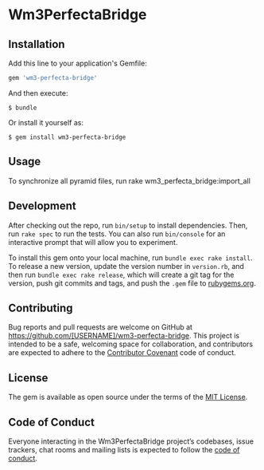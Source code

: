 # Wm3PerfectaBridge

## Installation

Add this line to your application's Gemfile:

```ruby
gem 'wm3-perfecta-bridge'
```

And then execute:

    $ bundle

Or install it yourself as:

    $ gem install wm3-perfecta-bridge

## Usage

To synchronize all pyramid files, run rake wm3_perfecta_bridge:import_all

## Development

After checking out the repo, run `bin/setup` to install dependencies. Then, run `rake spec` to run the tests. You can also run `bin/console` for an interactive prompt that will allow you to experiment.

To install this gem onto your local machine, run `bundle exec rake install`. To release a new version, update the version number in `version.rb`, and then run `bundle exec rake release`, which will create a git tag for the version, push git commits and tags, and push the `.gem` file to [rubygems.org](https://rubygems.org).

## Contributing

Bug reports and pull requests are welcome on GitHub at https://github.com/[USERNAME]/wm3-perfecta-bridge. This project is intended to be a safe, welcoming space for collaboration, and contributors are expected to adhere to the [Contributor Covenant](http://contributor-covenant.org) code of conduct.

## License

The gem is available as open source under the terms of the [MIT License](http://opensource.org/licenses/MIT).

## Code of Conduct

Everyone interacting in the Wm3PerfectaBridge project’s codebases, issue trackers, chat rooms and mailing lists is expected to follow the [code of conduct](https://github.com/[USERNAME]/wm3-perfecta-bridge/blob/master/CODE_OF_CONDUCT.md).
